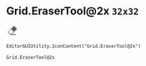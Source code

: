 # Grid.EraserTool@2x `32x32`
<img src="/img/Grid.EraserTool.png" width=32 height=32>

``` CSharp
EditorGUIUtility.IconContent("Grid.EraserTool@2x")
```
```
Grid.EraserTool@2x
```
